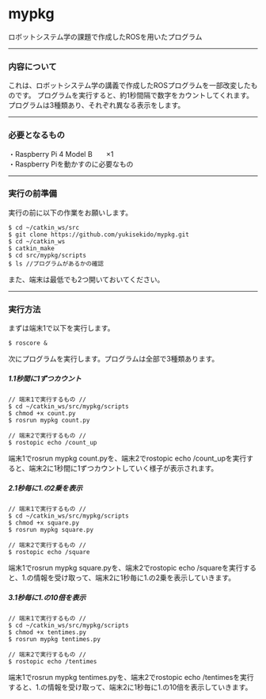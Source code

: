 # mypkg
ロボットシステム学の課題で作成したROSを用いたプログラム

________________________________

### 内容について

これは、ロボットシステム学の講義で作成したROSプログラムを一部改変したものです。
プログラムを実行すると、約1秒間隔で数字をカウントしてくれます。プログラムは3種類あり、それぞれ異なる表示をします。
　　
________________________________

### 必要となるもの

・Raspberry Pi 4 Model B　　×1  
・Raspberry Piを動かすのに必要なもの

________________________________

### 実行の前準備

実行の前に以下の作業をお願いします。  
```
$ cd ~/catkin_ws/src  
$ git clone https://github.com/yukisekido/mypkg.git  
$ cd ~/catkin_ws  
$ catkin_make  
$ cd src/mypkg/scripts  
$ ls //プログラムがあるかの確認  
```  
また、端末は最低でも2つ開いておいてください。  

________________________________

### 実行方法

まずは端末1で以下を実行します。  
```
$ roscore &  
```  
次にプログラムを実行します。プログラムは全部で3種類あります。  

##### 1.1秒間に1ずつカウント  
```
// 端末1で実行するもの //  
$ cd ~/catkin_ws/src/mypkg/scripts  
$ chmod +x count.py  
$ rosrun mypkg count.py  
```  
```
// 端末2で実行するもの //  
$ rostopic echo /count_up  
```
端末1でrosrun mypkg count.pyを、端末2でrostopic echo /count_upを実行すると、端末2に1秒間に1ずつカウントしていく様子が表示されます。  

##### 2.1秒毎に1.の2乗を表示 
```
// 端末1で実行するもの //  
$ cd ~/catkin_ws/src/mypkg/scripts  
$ chmod +x square.py  
$ rosrun mypkg square.py  
```  
```
// 端末2で実行するもの //  
$ rostopic echo /square  
```
端末1でrosrun mypkg square.pyを、端末2でrostopic echo /squareを実行すると、1.の情報を受け取って、端末2に1秒毎に1.の2乗を表示していきます。  

##### 3.1秒毎に1.の10倍を表示  
```
// 端末1で実行するもの //  
$ cd ~/catkin_ws/src/mypkg/scripts  
$ chmod +x tentimes.py  
$ rosrun mypkg tentimes.py  
```  
```
// 端末2で実行するもの //  
$ rostopic echo /tentimes  
```
端末1でrosrun mypkg tentimes.pyを、端末2でrostopic echo /tentimesを実行すると、1.の情報を受け取って、端末2に1秒毎に1.の10倍を表示していきます。  
